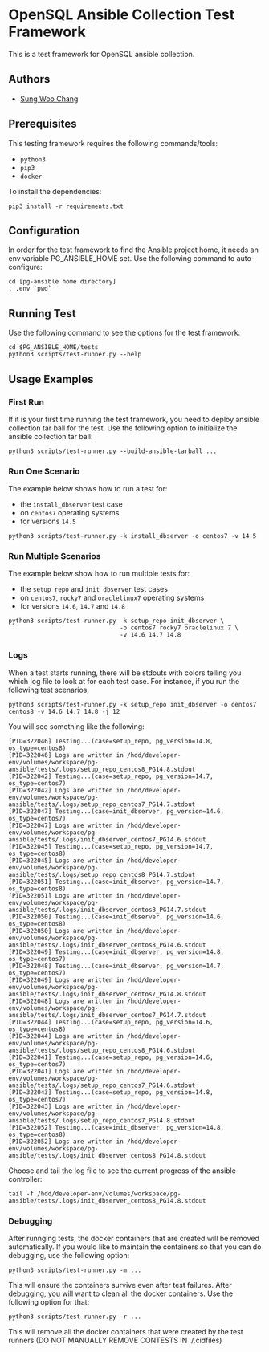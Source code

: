 # OpenSQL Ansible Collection Test Framework
This is a test framework for OpenSQL ansible collection.

## Authors
- [Sung Woo Chang](https://github.com/dbxpert)

## Prerequisites

This testing framework requires the following commands/tools:
- `python3`
- `pip3`
- `docker`

To install the dependencies:
```shell
pip3 install -r requirements.txt
```

## Configuration
In order for the test framework to find the Ansible project home, it needs an env variable PG_ANSIBLE_HOME set.
Use the following command to auto-configure:
```shell
cd [pg-ansible home directory]
. .env `pwd`
```

## Running Test
Use the following command to see the options for the test framework:
```shell
cd $PG_ANSIBLE_HOME/tests
python3 scripts/test-runner.py --help
```

## Usage Examples
### First Run
If it is your first time running the test framework, you need to deploy ansible collection tar ball for the test.
Use the following option to initialize the ansible collection tar ball:
```shell
python3 scripts/test-runner.py --build-ansible-tarball ...
```
### Run One Scenario
The example below shows how to run a test for:
- the `install_dbserver` test case
- on `centos7` operating systems
- for versions `14.5`

```shell
python3 scripts/test-runner.py -k install_dbserver -o centos7 -v 14.5
```
### Run Multiple Scenarios
The example below show how to run multiple tests for:
- the `setup_repo` and `init_dbserver` test cases
- on `centos7`, `rocky7` and `oraclelinux7` operating systems
- for versions `14.6`, `14.7` and `14.8`
```shell
python3 scripts/test-runner.py -k setup_repo init_dbserver \
                               -o centos7 rocky7 oraclelinux 7 \
                               -v 14.6 14.7 14.8
```

### Logs
When a test starts running, there will be stdouts with colors telling you which log file to look at for each test case.
For instance, if you run the following test scenarios,
```shell
python3 scripts/test-runner.py -k setup_repo init_dbserver -o centos7 centos8 -v 14.6 14.7 14.8 -j 12
```
You will see something like the following:
```shell
[PID=322046] Testing...(case=setup_repo, pg_version=14.8, os_type=centos8)
[PID=322046] Logs are written in /hdd/developer-env/volumes/workspace/pg-ansible/tests/.logs/setup_repo_centos8_PG14.8.stdout
[PID=322042] Testing...(case=setup_repo, pg_version=14.7, os_type=centos7)
[PID=322042] Logs are written in /hdd/developer-env/volumes/workspace/pg-ansible/tests/.logs/setup_repo_centos7_PG14.7.stdout
[PID=322047] Testing...(case=init_dbserver, pg_version=14.6, os_type=centos7)
[PID=322047] Logs are written in /hdd/developer-env/volumes/workspace/pg-ansible/tests/.logs/init_dbserver_centos7_PG14.6.stdout
[PID=322045] Testing...(case=setup_repo, pg_version=14.7, os_type=centos8)
[PID=322045] Logs are written in /hdd/developer-env/volumes/workspace/pg-ansible/tests/.logs/setup_repo_centos8_PG14.7.stdout
[PID=322051] Testing...(case=init_dbserver, pg_version=14.7, os_type=centos8)
[PID=322051] Logs are written in /hdd/developer-env/volumes/workspace/pg-ansible/tests/.logs/init_dbserver_centos8_PG14.7.stdout
[PID=322050] Testing...(case=init_dbserver, pg_version=14.6, os_type=centos8)
[PID=322050] Logs are written in /hdd/developer-env/volumes/workspace/pg-ansible/tests/.logs/init_dbserver_centos8_PG14.6.stdout
[PID=322049] Testing...(case=init_dbserver, pg_version=14.8, os_type=centos7)
[PID=322048] Testing...(case=init_dbserver, pg_version=14.7, os_type=centos7)
[PID=322049] Logs are written in /hdd/developer-env/volumes/workspace/pg-ansible/tests/.logs/init_dbserver_centos7_PG14.8.stdout
[PID=322048] Logs are written in /hdd/developer-env/volumes/workspace/pg-ansible/tests/.logs/init_dbserver_centos7_PG14.7.stdout
[PID=322044] Testing...(case=setup_repo, pg_version=14.6, os_type=centos8)
[PID=322044] Logs are written in /hdd/developer-env/volumes/workspace/pg-ansible/tests/.logs/setup_repo_centos8_PG14.6.stdout
[PID=322041] Testing...(case=setup_repo, pg_version=14.6, os_type=centos7)
[PID=322041] Logs are written in /hdd/developer-env/volumes/workspace/pg-ansible/tests/.logs/setup_repo_centos7_PG14.6.stdout
[PID=322043] Testing...(case=setup_repo, pg_version=14.8, os_type=centos7)
[PID=322043] Logs are written in /hdd/developer-env/volumes/workspace/pg-ansible/tests/.logs/setup_repo_centos7_PG14.8.stdout
[PID=322052] Testing...(case=init_dbserver, pg_version=14.8, os_type=centos8)
[PID=322052] Logs are written in /hdd/developer-env/volumes/workspace/pg-ansible/tests/.logs/init_dbserver_centos8_PG14.8.stdout
```
Choose and tail the log file to see the current progress of the ansible controller:
```shell
tail -f /hdd/developer-env/volumes/workspace/pg-ansible/tests/.logs/init_dbserver_centos8_PG14.8.stdout
```

### Debugging
After runnging tests, the docker containers that are created will be removed automatically.
If you would like to maintain the containers so that you can do debugging, use the following option:
```shell
python3 scripts/test-runner.py -m ...
```
This will ensure the containers survive even after test failures.
After debugging, you will want to clean all the docker containers. Use the following option for that:
```shell
python3 scripts/test-runner.py -r ...
```
This will remove all the docker containers that were created by the test runners (DO NOT MANUALLY REMOVE CONTESTS IN ./.cidfiles)
